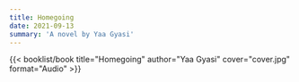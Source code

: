 ```yaml
---
title: Homegoing
date: 2021-09-13
summary: 'A novel by Yaa Gyasi'
---
```


{{< booklist/book
title="Homegoing"
author="Yaa Gyasi"
cover="cover.jpg"
format="Audio" >}}
